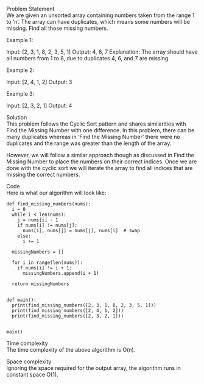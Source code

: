 Problem Statement \
We are given an unsorted array containing numbers taken from the range 1 to ‘n’. The array can have duplicates, which means some numbers will be missing. Find all those missing numbers.

Example 1:

Input: [2, 3, 1, 8, 2, 3, 5, 1]
Output: 4, 6, 7
Explanation: The array should have all numbers from 1 to 8, due to duplicates 4, 6, and 7 are missing.

Example 2:

Input: [2, 4, 1, 2]
Output: 3

Example 3:

Input: [2, 3, 2, 1]
Output: 4

Solution \
This problem follows the Cyclic Sort pattern and shares similarities with Find the Missing Number with one difference. In this problem, there can be many duplicates whereas in ‘Find the Missing Number’ there were no duplicates and the range was greater than the length of the array.

However, we will follow a similar approach though as discussed in Find the Missing Number to place the numbers on their correct indices. Once we are done with the cyclic sort we will iterate the array to find all indices that are missing the correct numbers.

Code \
Here is what our algorithm will look like:
```
def find_missing_numbers(nums):
  i = 0
  while i < len(nums):
    j = nums[i] - 1
    if nums[i] != nums[j]:
      nums[i], nums[j] = nums[j], nums[i]  # swap
    else:
      i += 1

  missingNumbers = []

  for i in range(len(nums)):
    if nums[i] != i + 1:
      missingNumbers.append(i + 1)

  return missingNumbers


def main():
  print(find_missing_numbers([2, 3, 1, 8, 2, 3, 5, 1]))
  print(find_missing_numbers([2, 4, 1, 2]))
  print(find_missing_numbers([2, 3, 2, 1]))


main()
```

Time complexity \
The time complexity of the above algorithm is O(n).

Space complexity \
Ignoring the space required for the output array, the algorithm runs in constant space O(1).